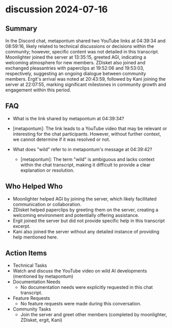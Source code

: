 # discussion 2024-07-16

## Summary
 In the Discord chat, metapontum shared two YouTube links at 04:39:34 and 08:59:16, likely related to technical discussions or decisions within the community; however, specific content was not detailed in this transcript. Moonlighter joined the server at 13:35:15, greeted AGI, indicating a welcoming atmosphere for new members. ZDisket also joined and exchanged pleasantries with paperclips at 19:52:06 and 19:53:03, respectively, suggesting an ongoing dialogue between community members. Ergit's arrival was noted at 20:43:59, followed by Kani joining the server at 22:07:55, marking significant milestones in community growth and engagement within this period.

## FAQ
 - What is the link shared by metapontum at 04:39:34?
  - [metapontum]: The link leads to a YouTube video that may be relevant or interesting for the chat participants. However, without further context, we cannot determine if it was resolved or not.

- What does "wild" refer to in metapontum's message at 04:39:42?
  - [metapontum]: The term "wild" is ambiguous and lacks context within the chat transcript, making it difficult to provide a clear explanation or resolution.

## Who Helped Who
 - Moonlighter helped AGI by joining the server, which likely facilitated communication or collaboration.
- ZDisket helped paperclips by greeting them on the server, creating a welcoming environment and potentially offering assistance.
- Ergit joined the server but did not provide specific help in this transcript excerpt.
- Kani also joined the server without any detailed instance of providing help mentioned here.

## Action Items
 - Technical Tasks
  - Watch and discuss the YouTube video on wild AI developments (mentioned by metapontum)
- Documentation Needs
  - No documentation needs were explicitly requested in this chat transcript.
- Feature Requests
  - No feature requests were made during this conversation.
- Community Tasks
  - Join the server and greet other members (completed by moonlighter, ZDisket, ergit, Kani)

